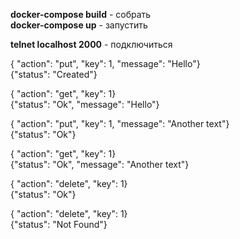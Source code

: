 **docker-compose build** - собрать  
**docker-compose up** - запустить

**telnet localhost 2000** - подключиться

{ "action": "put", "key": 1, "message": "Hello"}  
{"status": "Created"}

{ "action": "get", "key": 1}  
{"status": "Ok", "message": "Hello"}

{ "action": "put", "key": 1, "message": "Another text"}  
{"status": "Ok"}

{ "action": "get", "key": 1}  
{"status": "Ok", "message": "Another text"}

{ "action": "delete", "key": 1}  
{"status": "Ok"}

{ "action": "delete", "key": 1}  
{"status": "Not Found"}

